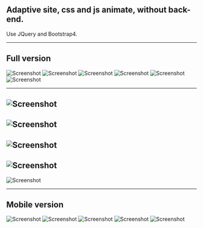Adaptive site, css and js animate, without back-end.
---
Use JQuery and Bootstrap4.
***
Full version
---
![Screenshot](img/1.png)
![Screenshot](img/2.png)
![Screenshot](img/3.png)
![Screenshot](img/4.png)
![Screenshot](img/5.png)
![Screenshot](img/6.png)
***
![Screenshot](img/2.1.png)
---
![Screenshot](img/2.2.png)
---
![Screenshot](img/2.3.png)
---
![Screenshot](img/2.4.png)
---
![Screenshot](img/2.5.png)
***
Mobile version
---
![Screenshot](img/3.1.png)
![Screenshot](img/3.2.png)
![Screenshot](img/3.3.png)
![Screenshot](img/3.4.png)
![Screenshot](img/3.5.png)